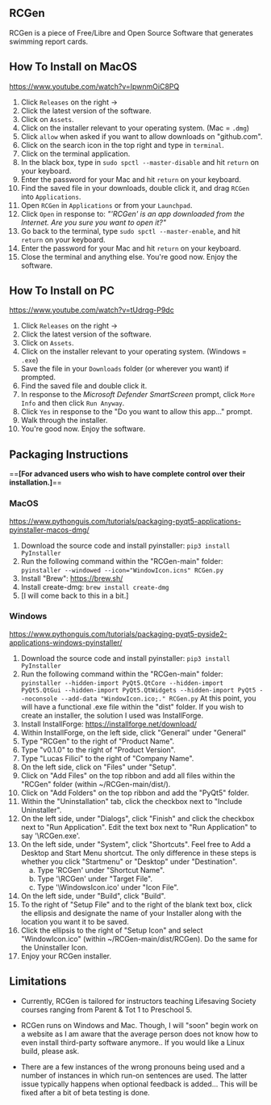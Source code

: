 ## RCGen
RCGen is a piece of Free/Libre and Open Source Software that generates swimming report cards.

## How To Install on MacOS
https://www.youtube.com/watch?v=IpwnmOiC8PQ
1. Click `Releases` on the right ->
2. Click the latest version of the software.
3. Click on `Assets`.
4. Click on the installer relevant to your operating system.
  (Mac = `.dmg`)
5. Click `allow` when asked if you want to allow downloads on "github.com".
6. Click on the search icon in the top right and type in `terminal`.
7. Click on the terminal application.
8. In the black box, type in `sudo spctl --master-disable` and hit `return` on your keyboard.
9. Enter the password for your Mac and hit `return` on your keyboard.
9. Find the saved file in your downloads, double click it, and drag `RCGen` into `Applications`.
10. Open `RCGen` in `Applications` or from your `Launchpad`.
11. Click `Open` in response to: _"'RCGen' is an app downloaded from the Internet. Are you sure you want to open it?"_
12. Go back to the terminal, type `sudo spctl --master-enable`, and hit `return` on your keyboard.
13. Enter the password for your Mac and hit `return` on your keyboard.
14. Close the terminal and anything else. You're good now. Enjoy the software.

## How To Install on PC
https://www.youtube.com/watch?v=tUdrqg-P9dc
1. Click `Releases` on the right ->
2. Click the latest version of the software.
3. Click on `Assets`.
4. Click on the installer relevant to your operating system.
  (Windows = `.exe`)
5. Save the file in your `Downloads` folder (or wherever you want) if prompted.
6. Find the saved file and double click it.
7. In response to the _Microsoft Defender SmartScreen_ prompt, click `More Info` and then click `Run Anyway`.
8. Click `Yes` in response to the "Do you want to allow this app..." prompt.
9. Walk through the installer.
10. You're good now. Enjoy the software.

## Packaging Instructions
==**[For advanced users who wish to have complete control over their installation.]**==

  ### MacOS
  https://www.pythonguis.com/tutorials/packaging-pyqt5-applications-pyinstaller-macos-dmg/
1. Download the source code and install pyinstaller:
  `pip3 install PyInstaller`
2. Run the following command within the "RCGen-main" folder:
  `pyinstaller --windowed --icon="WindowIcon.icns" RCGen.py`
3. Install "Brew": https://brew.sh/
4. Install create-dmg:
`brew install create-dmg`
5. [I will come back to this in a bit.]

  ### Windows
  https://www.pythonguis.com/tutorials/packaging-pyqt5-pyside2-applications-windows-pyinstaller/
1. Download the source code and install pyinstaller:
  `pip3 install PyInstaller`
2. Run the following command within the "RCGen-main" folder:
  `pyinstaller --hidden-import PyQt5.QtCore --hidden-import PyQt5.QtGui --hidden-import PyQt5.QtWidgets --hidden-import PyQt5 --noconsole --add-data "WindowIcon.ico;." RCGen.py`
  At this point, you will have a functional .exe file within the "dist" folder.
  If you wish to create an installer, the solution I used was InstallForge.
3. Install InstallForge: https://installforge.net/download/
4. Within InstallForge, on the left side, click "General" under "General"
5. Type "RCGen" to the right of "Product Name".
6. Type "v0.1.0" to the right of "Product Version".
7. Type "Lucas Filici" to the right of "Company Name".
8. On the left side, click on "Files" under "Setup".
9. Click on "Add Files" on the top ribbon and add all files within the "RCGen" folder (within ~/RCGen-main/dist/).
10. Click on "Add Folders" on the top ribbon and add the "PyQt5" folder.
11. Within the "Uninstallation" tab, click the checkbox next to "Include Uninstaller".
12. On the left side, under "Dialogs", click "Finish" and click the checkbox next to "Run Application". Edit the text box next to "Run Application" to say '<InstallPath>\RCGen.exe'.
13. On the left side, under "System", click "Shortcuts". Feel free to Add a Desktop and Start Menu shortcut. The only difference in these steps is whether you click "Startmenu" or "Desktop" under "Destination".  
&nbsp;&nbsp;&nbsp;&nbsp;a. Type 'RCGen' under "Shortcut Name".  
&nbsp;&nbsp;&nbsp;&nbsp;b. Type '<InstallPath>\RCGen' under "Target File".  
&nbsp;&nbsp;&nbsp;&nbsp;c. Type '<InstallPath>\WindowsIcon.ico' under "Icon File".  
15. On the left side, under "Build", click "Build".
16. To the right of "Setup File" and to the right of the blank text box, click the ellipsis and designate the name of your Installer along with the location you want it to be saved.
17. Click the ellipsis to the right of "Setup Icon" and select "WindowIcon.ico" (within ~/RCGen-main/dist/RCGen). Do the same for the Uninstaller Icon.
18. Enjoy your RCGen installer.

## Limitations

- Currently, RCGen is tailored for instructors teaching Lifesaving Society courses ranging from Parent & Tot 1 to Preschool 5.

- RCGen runs on Windows and Mac. Though, I will "soon" begin work on a website as I am aware that the average person does not know how to even install third-party software anymore.. If you would like a Linux build, please ask.

- There are a few instances of the wrong pronouns being used and a number of instances in which run-on sentences are used. The latter issue typically happens when optional feedback is added... This will be fixed after a bit of beta testing is done.

